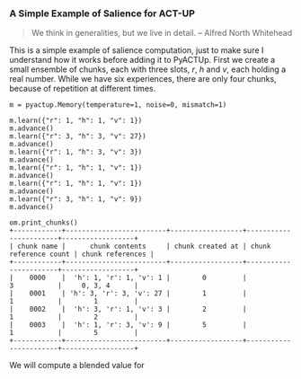 ### A Simple Example of Salience for ACT-UP

> We think in generalities, but we live in detail. – Alfred North Whitehead

This is a simple example of salience computation, just to make sure I understand how it works before adding
it to PyACTUp. First we create a small ensemble of chunks, each with three slots, $r$, $h$ and $v$, each holding
a real number. While we have six experiences, there are only four chunks, because of repetition at different times.

    m = pyactup.Memory(temperature=1, noise=0, mismatch=1)

    m.learn({"r": 1, "h": 1, "v": 1})
    m.advance()
    m.learn({"r": 3, "h": 3, "v": 27})
    m.advance()
    m.learn({"r": 1, "h": 3, "v": 3})
    m.advance()
    m.learn({"r": 1, "h": 1, "v": 1})
    m.advance()
    m.learn({"r": 1, "h": 1, "v": 1})
    m.advance()
    m.learn({"r": 3, "h": 1, "v": 9})
    m.advance()

    om.print_chunks()
    +------------+-------------------------+------------------+-----------------------+------------------+
    | chunk name |      chunk contents     | chunk created at | chunk reference count | chunk references |
    +------------+-------------------------+------------------+-----------------------+------------------+
    |    0000    |  'h': 1, 'r': 1, 'v': 1 |        0         |           3           |     0, 3, 4      |
    |    0001    | 'h': 3, 'r': 3, 'v': 27 |        1         |           1           |        1         |
    |    0002    |  'h': 3, 'r': 1, 'v': 3 |        2         |           1           |        2         |
    |    0003    |  'h': 1, 'r': 3, 'v': 9 |        5         |           1           |        5         |
    +------------+-------------------------+------------------+-----------------------+------------------+

We will compute a blended value for
